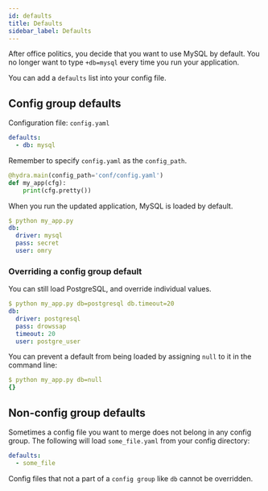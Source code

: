 ```yaml
---
id: defaults
title: Defaults
sidebar_label: Defaults
---
```


After office politics, you decide that you want to use MySQL by default.
You no longer want to type `+db=mysql` every time you run your application.

You can add a `defaults` list into your config file.

## Config group defaults

Configuration file: `config.yaml`
```yaml
defaults:
  - db: mysql
```

Remember to specify `config.yaml` as the `config_path`.
```python
@hydra.main(config_path='conf/config.yaml')
def my_app(cfg):
    print(cfg.pretty())
```

When you run the updated application, MySQL is loaded by default.
```yaml
$ python my_app.py
db:
  driver: mysql
  pass: secret
  user: omry
```

### Overriding a config group default

You can still load PostgreSQL, and override individual values.
```yaml
$ python my_app.py db=postgresql db.timeout=20
db:
  driver: postgresql
  pass: drowssap
  timeout: 20
  user: postgre_user
```

You can prevent a default from being loaded by assigning `null` to it in the command line:
```yaml
$ python my_app.py db=null
{}
```

## Non-config group defaults
Sometimes a config file you want to merge does not belong in any config group.
The following will load `some_file.yaml` from your config directory:
```yaml
defaults:
  - some_file
```
Config files that not a part of a `config group` like `db` cannot be overridden.
